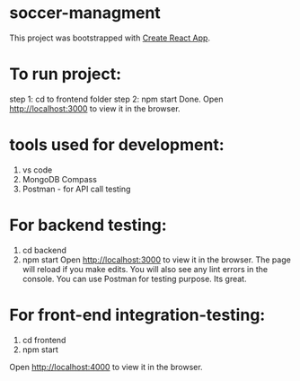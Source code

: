 # soccer-managment
This project was bootstrapped with [Create React App](https://github.com/facebook/create-react-app).

# To run project:

step 1: cd to frontend folder
step 2: npm start
Done.
Open [http://localhost:3000](http://localhost:3000) to view it in the browser.


# tools used for development:
1. vs code 
2. MongoDB Compass
3. Postman - for API call testing

# For backend testing:
1. cd backend
2. npm start
Open [http://localhost:3000](http://localhost:3000) to view it in the browser.
The page will reload if you make edits.
You will also see any lint errors in the console.
You can use Postman for testing purpose. Its great.

# For front-end integration-testing:
1. cd frontend
2. npm start

Open [http://localhost:4000](http://localhost:4000) to view it in the browser.




